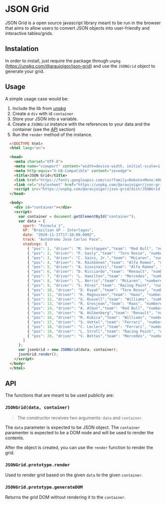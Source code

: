 # JSON Grid

JSON Grid is a open source javascript library meant to be run in the browser that aims to allow users to convert JSON objects into user-friendly and interactive tables/grids.

## Instalation

In order to install, just require the package through `unpkg` (https://unpkg.com/@araujoigor/json-grid) and use the `JSONGrid` object to generate your grid.

## Usage

A simple usage case would be:

1. Include the lib from [unpkg](https://unpkg.com)
2. Create a `div` with id `container`
3. Store your JSON into a variable.
4. Create a `JSONGrid` instance with the references to your data and the container (see the [API](#API) section)
5. Run the `render` method of the instance.


```html
  <!DOCTYPE html>
  <html lang="en">

  <head>
    <meta charset="UTF-8">
    <meta name="viewport" content="width=device-width, initial-scale=1.0">
    <meta http-equiv="X-UA-Compatible" content="ie=edge">
    <title>JSON Grid</title>
    <link href="https://fonts.googleapis.com/css?family=Roboto+Mono:400,500,700&display=swap" rel="stylesheet">
    <link rel="stylesheet" href="https://unpkg.com/@araujoigor/json-grid/dist/json-grid.css">
    <script src="https://unpkg.com/@araujoigor/json-grid/dist/JSONGrid.min.js"></script>
  </head>

  <body>
    <div id="container"></div>
    <script>
      var container = document.getElementById("container");
      var data = {
        sport: "Formula 1",
        GP: "Brazilian GP - Interlagos",
        date: "2019-11-17T17:10:00.000Z",
        track: "Autódromo José Carlos Pace",
        stadings: [
          { "pos": 1, "driver": "M. Verstappen","team": "Red Bull", "number#": 33, "time": "+1:33:14.678", "pts": 25 },
          { "pos": 2, "driver": "P. Gasly","team": "Toro Rosso", "number#": 10, "time": "+6.077s", "pts": 18 },
          { "pos": 3, "driver": "C. Sainz, Jr.","team": "McLaren", "number#": 55, "time": "+8.896s", "pts": 15 },
          { "pos": 4, "driver": "K. Räikkönen","team": "Alfa Romeo", "number#": 7, "time": "+9.452s", "pts": 12 },
          { "pos": 5, "driver": "A. Giovinazzi","team": "Alfa Romeo", "number#": 99, "time": "+10.201s", "pts": 10 },
          { "pos": 6, "driver": "D. Ricciardo","team": "Renault", "number#": 3, "time": "+10.541s", "pts": 8 },
          { "pos": 7, "driver": "L. Hamilton","team": "Mercedes", "number#": 44, "time": "+11.139s", "pts": 6 },
          { "pos": 8, "driver": "L. Norris","team": "McLaren", "number#": 4, "time": "+11.204s", "pts": 4 },
          { "pos": 9, "driver": "S. Pérez","team": "Racing Point", "number#": 11, "time": "+11.529s", "pts": 2 },
          { "pos": 10, "driver": "D. Kvyat","team": "Toro Rosso", "number#": 26, "time": "+11.931s", "pts": 1 },
          { "pos": 11, "driver": "K. Magnussen","team": "Haas", "number#": 20, "time": "+12.732s", "pts": 0 },
          { "pos": 12, "driver": "G. Russell","team": "Williams", "number#": 63, "time": "+13.599s", "pts": 0 },
          { "pos": 13, "driver": "R. Grosjean","team": "Haas", "number#": 8, "time": "+13.599s", "pts": 0 },
          { "pos": 14, "driver": "A. Albon","team": "Red Bull", "number#": 23, "time": "+14.927s", "pts": 0 },
          { "pos": 15, "driver": "N. Hülkenberg","team": "Renault", "number#": 27, "time": "+18.059s", "pts": 0 },
          { "pos": 16, "driver": "R. Kubica","team": "Williams", "number#": 88, "time": "+1 Lap", "pts": 0 },
          { "pos": 17, "driver": "S. Vettel","team": "Ferrari", "number#": 5, "time": "DNF", "pts": 0 },
          { "pos": 18, "driver": "C. Leclerc","team": "Ferrari", "number#": 16, "time": "DNF", "pts": 0 },
          { "pos": 19, "driver": "L. Stroll","team": "Racing Point", "number#": 18, "time": "DNF", "pts": 0 },
          { "pos": 20, "driver": "V. Bottas","team": "Mercedes", "number#": 77, "time": "DNF", "pts": 0 }
        ]
      };
      var jsonGrid = new JSONGrid(data, container);
      jsonGrid.render();
    </script>
  </body>
  </html>
```

## API

The functions that are meant to be used publicily are:

### `JSONGrid(data, container)`

> The constructor receives two arguments: `data` and `container`.

The `data` parameter is expected to be JSON object.
The `container` paramenter is expected to be a DOM node and will be used to render the contents.

After the object is created, you can use the `render` function to render the grid.

### `JSONGrid.prototype.render`

Used to render grid based on the given `data` to the given `container`.

### `JSONGrid.prototype.generateDOM`

Returns the grid DOM without rendering it to the `container`.